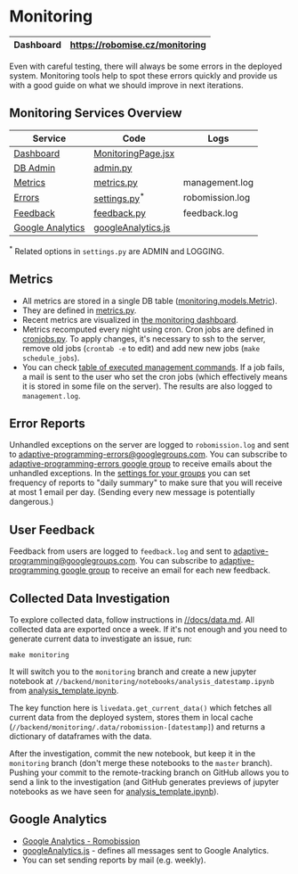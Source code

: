 # Monitoring

| Dashboard | <https://robomise.cz/monitoring> |
| --------- | -------------------------------- |

Even with careful testing,
there will always be some errors in the deployed system.
Monitoring tools help to spot these errors quickly
and provide us with a good guide on what we should improve
in next iterations.

## Monitoring Services Overview

| Service | Code | Logs |
| ------- | ---- | ---- |
| [Dashboard]        | [MonitoringPage.jsx] | |
| [DB Admin]         | [admin.py] | |
| [Metrics]          | [metrics.py] | management.log |
| [Errors]           | [settings.py]<sup>\*</sup> | robomission.log |
| [Feedback]         | [feedback.py] | feedback.log |
| [Google Analytics] | [googleAnalytics.js] | |

<sup>\*</sup> Related options in `settings.py` are ADMIN and LOGGING.

## Metrics

* All metrics are stored in a single DB table ([monitoring.models.Metric][models.py]).
* They are defined in [metrics.py].
* Recent metrics are visualized in [the monitoring dashboard][Dashboard].
* Metrics recomputed every night using cron.
  Cron jobs are defined in [cronjobs.py].
  To apply changes, it's necessary to ssh to the server,
  remove old jobs (`crontab -e` to edit)
  and add new new jobs (`make schedule_jobs`).
* You can check [table of executed management commands](<https://robomise.cz/admin/mmc/mmclog/>).
  If a job fails, a mail is sent to the user who set the cron jobs
  (which effectively means it is stored in some file on the server).
  The results are also logged to `management.log`.

## Error Reports

Unhandled exceptions on the server are
logged to `robomission.log`
and sent to <adaptive-programming-errors@googlegroups.com>.
You can subscribe to
[adaptive-programming-errors google group](https://groups.google.com/forum/#!forum/adaptive-programming-errors)
to receive emails about the unhandled exceptions.
In the [settings for your groups](https://groups.google.com/forum/#!myforums)
you can set frequency of reports to "daily summary"
to make sure that you will receive at most 1 email per day.
(Sending every new message is potentially dangerous.)


## User Feedback

Feedback from users are logged to `feedback.log`
and sent to <adaptive-programming@googlegroups.com>.
You can subscribe to
[adaptive-programming google group](https://groups.google.com/forum/#!forum/adaptive-programming)
to receive an email for each new feedback.


## Collected Data Investigation

To explore collected data, follow instructions in [//docs/data.md](./data.md).
All collected data are exported once a week.
If it's not enough and you need to generate current data to investigate an issue, run:
```
make monitoring
```
It will switch you to the `monitoring` branch
and create a new jupyter notebook at `//backend/monitoring/notebooks/analysis_datestamp.ipynb`
from [analysis_template.ipynb](../backend/monitoring/notebooks/analysis_template.ipynb).

The key function here is `livedata.get_current_data()` which fetches
all current data from the deployed system, stores them in local cache (`//backend/monitoring/.data/robomission-[datestamp]`) and returns a dictionary of dataframes with the data.

After the investigation, commit the new notebook,
but keep it in the `monitoring` branch
(don't merge these notebooks to the `master` branch).
Pushing your commit to the remote-tracking branch on GitHub
allows you to send a link to the investigation
(and GitHub generates previews of jupyter notebooks as we have seen for
[analysis_template.ipynb](../backend/monitoring/notebooks/analysis_template.ipynb)).


## Google Analytics

* [Google Analytics - Romobission](https://analytics.google.com/analytics/web/#embed/report-home/a81667720w121094822p126691725/)
* [googleAnalytics.js] - defines all messages sent to Google Analytics.
* You can set sending reports by mail (e.g. weekly).


[Dashboard]: https://robomise.cz/monitoring
[MonitoringPage.jsx]: ../frontend/src/components/MonitoringPage.jsx
[Metrics]: https://robomise.cz/admin/monitoring/metric/
[metrics.py]: ../backend/monitoring/metrics.py
[DB Admin]: https://robomise.cz/admin/
[admin.py]: ../backend/learn/admin.py
[Errors]: https://groups.google.com/forum/#!forum/adaptive-programming-errors
[settings.py]: ../backend/robomission/settings.py
[Feedback]: https://groups.google.com/forum/#!forum/adaptive-programming
[feedback.py]: ../backend/monitoring/feedback.py
[Google Analytics]: https://analytics.google.com/analytics/web/#embed/report-home/a81667720w121094822p126691725/
[googleAnalytics.js]: ../frontend/src/sagas/googleAnalytics.js
[models.py]: ../backend/monitoring/models.py
[cronjobs.py]: ../backend/robomission/cronjobs.py
